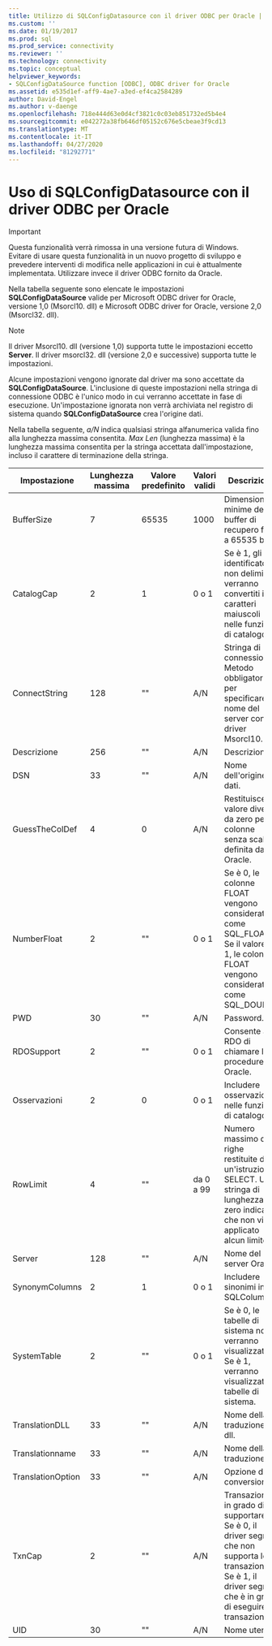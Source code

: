 ```yaml
---
title: Utilizzo di SQLConfigDatasource con il driver ODBC per Oracle | Microsoft Docs
ms.custom: ''
ms.date: 01/19/2017
ms.prod: sql
ms.prod_service: connectivity
ms.reviewer: ''
ms.technology: connectivity
ms.topic: conceptual
helpviewer_keywords:
- SQLConfigDataSource function [ODBC], ODBC driver for Oracle
ms.assetid: e535d1ef-aff9-4ae7-a3ed-ef4ca2584289
author: David-Engel
ms.author: v-daenge
ms.openlocfilehash: 718e444d63e0d4cf3821c0c03eb851732ed5b4e4
ms.sourcegitcommit: e042272a38fb646df05152c676e5cbeae3f9cd13
ms.translationtype: MT
ms.contentlocale: it-IT
ms.lasthandoff: 04/27/2020
ms.locfileid: "81292771"
---
```

# <a name="using-sqlconfigdatasource-with-the-odbc-driver-for-oracle"></a>Uso di SQLConfigDatasource con il driver ODBC per Oracle
> [!IMPORTANT]  
>  Questa funzionalità verrà rimossa in una versione futura di Windows. Evitare di usare questa funzionalità in un nuovo progetto di sviluppo e prevedere interventi di modifica nelle applicazioni in cui è attualmente implementata. Utilizzare invece il driver ODBC fornito da Oracle.  
  
 Nella tabella seguente sono elencate le impostazioni **SQLConfigDataSource** valide per Microsoft ODBC driver for Oracle, versione 1,0 (Msorcl10. dll) e Microsoft ODBC driver for Oracle, versione 2,0 (Msorcl32. dll).  
  
> [!NOTE]  
>  Il driver Msorcl10. dll (versione 1,0) supporta tutte le impostazioni eccetto **Server**. Il driver msorcl32. dll (versione 2,0 e successive) supporta tutte le impostazioni.  
  
 Alcune impostazioni vengono ignorate dal driver ma sono accettate da **SQLConfigDataSource**. L'inclusione di queste impostazioni nella stringa di connessione ODBC è l'unico modo in cui verranno accettate in fase di esecuzione. Un'impostazione ignorata non verrà archiviata nel registro di sistema quando **SQLConfigDataSource** crea l'origine dati.  
  
 Nella tabella seguente, *a/N* indica qualsiasi stringa alfanumerica valida fino alla lunghezza massima consentita. *Max Len* (lunghezza massima) è la lunghezza massima consentita per la stringa accettata dall'impostazione, incluso il carattere di terminazione della stringa.  
  
|Impostazione|Lunghezza massima|Valore predefinito|Valori validi|Descrizione|  
|-------------|-------------|-------------------|------------------|-----------------|  
|BufferSize|7|65535|1000|Dimensioni minime del buffer di recupero fino a 65535 byte|  
|CatalogCap|2|1|0 o 1|Se è 1, gli identificatori non delimitati verranno convertiti in caratteri maiuscoli nelle funzioni di catalogo.|  
|ConnectString|128|""|A/N|Stringa di connessione. Metodo obbligatorio per specificare il nome del server con il driver Msorcl10. dll.|  
|Descrizione|256|""|A/N|Descrizione|  
|DSN|33|""|A/N|Nome dell'origine dati.|  
|GuessTheColDef|4|0|A/N|Restituisce un valore diverso da zero per le colonne senza scala definita da Oracle.|  
|NumberFloat|2|""|0 o 1|Se è 0, le colonne FLOAT vengono considerate come SQL_FLOAT. Se il valore è 1, le colonne FLOAT vengono considerate come SQL_DOUBLE.|  
|PWD|30|""|A/N|Password.|  
|RDOSupport|2|""|0 o 1|Consente a RDO di chiamare le procedure Oracle.|  
|Osservazioni|2|0|0 o 1|Includere osservazioni nelle funzioni di catalogo.|  
|RowLimit|4|""|da 0 a 99|Numero massimo di righe restituite da un'istruzione SELECT. Una stringa di lunghezza zero indica che non viene applicato alcun limite.|  
|Server|128|""|A/N|Nome del server Oracle.|  
|SynonymColumns|2|1|0 o 1|Includere sinonimi in SQLColumns.|  
|SystemTable|2|""|0 o 1|Se è 0, le tabelle di sistema non verranno visualizzate. Se è 1, verranno visualizzate le tabelle di sistema.|  
|TranslationDLL|33|""|A/N|Nome della traduzione. dll.|  
|Translationname|33|""|A/N|Nome della traduzione.|  
|TranslationOption|33|""|A/N|Opzione di conversione.|  
|TxnCap|2|""|A/N|Transazione in grado di supportare. Se è 0, il driver segnala che non supporta le transazioni. Se è 1, il driver segnala che è in grado di eseguire transazioni.|  
|UID|30|""|A/N|Nome utente.|

